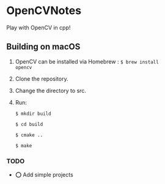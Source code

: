 # OpenCVNotes

Play with OpenCV in cpp!

## Building on macOS
1. OpenCV can be installed via Homebrew :
   <code>$ brew install opencv</code>
2. Clone the repository.
3. Change the directory to src.

4. Run: 

      <code>$ mkdir build </code> 
      
      <code>$ cd build </code> 
      
      <code>$ cmake .. </code> 
      
      <code>$ make </code> 
 
 ### TODO

 - ⭕ Add simple projects


